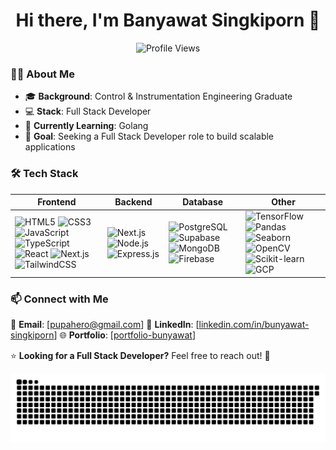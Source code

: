 <h1 align="center">Hi there, I'm Banyawat Singkiporn 👋</h1>

<p align="center">
  <img src="https://komarev.com/ghpvc/?username=Bunyawat-Sing&label=Profile%20Views&color=blue&style=flat" alt="Profile Views" />
</p>

### 👨‍💻 About Me
- 🎓 **Background**: Control & Instrumentation Engineering Graduate  
- 💻 **Stack**: Full Stack Developer
- 🚀 **Currently Learning**: Golang  
- 🎯 **Goal**: Seeking a Full Stack Developer role to build scalable applications  

### 🛠️ Tech Stack 

| Frontend | Backend | Database | Other |
|----------|---------|----------|-------|
| ![HTML5](https://img.shields.io/badge/HTML5-E34F26?style=for-the-badge&logo=html5&logoColor=white) ![CSS3](https://img.shields.io/badge/CSS3-1572B6?style=for-the-badge&logo=css3&logoColor=white) ![JavaScript](https://img.shields.io/badge/JavaScript-F7DF1E?style=for-the-badge&logo=javascript&logoColor=black) ![TypeScript](https://img.shields.io/badge/TypeScript-3178C6?style=for-the-badge&logo=typescript&logoColor=white) ![React](https://img.shields.io/badge/React-20232A?style=for-the-badge&logo=react&logoColor=61DAFB) ![Next.js](https://img.shields.io/badge/Next.js-000000?style=for-the-badge&logo=nextdotjs&logoColor=white) ![TailwindCSS](https://img.shields.io/badge/TailwindCSS-38B2AC?style=for-the-badge&logo=tailwind-css&logoColor=white) | ![Next.js](https://img.shields.io/badge/Next.js-000000?style=for-the-badge&logo=nextdotjs&logoColor=white) ![Node.js](https://img.shields.io/badge/Node.js-339933?style=for-the-badge&logo=nodedotjs&logoColor=white) ![Express.js](https://img.shields.io/badge/Express.js-000000?style=for-the-badge&logo=express&logoColor=white) | ![PostgreSQL](https://img.shields.io/badge/PostgreSQL-316192?style=for-the-badge&logo=postgresql&logoColor=white) ![Supabase](https://img.shields.io/badge/Supabase-3ECF8E?style=for-the-badge&logo=supabase&logoColor=white) ![MongoDB](https://img.shields.io/badge/MongoDB-47A248?style=for-the-badge&logo=mongodb&logoColor=white) ![Firebase](https://img.shields.io/badge/Firebase-FFCA28?style=for-the-badge&logo=firebase&logoColor=white) | ![TensorFlow](https://img.shields.io/badge/TensorFlow-FF6F00?style=for-the-badge&logo=tensorflow&logoColor=white) ![Pandas](https://img.shields.io/badge/Pandas-150458?style=for-the-badge&logo=pandas&logoColor=white) ![Seaborn](https://img.shields.io/badge/Seaborn-008080?style=for-the-badge&logo=seaborn&logoColor=white) ![OpenCV](https://img.shields.io/badge/OpenCV-5C3EE8?style=for-the-badge&logo=opencv&logoColor=white) ![Scikit-learn](https://img.shields.io/badge/Scikit--learn-F7931E?style=for-the-badge&logo=scikit-learn&logoColor=white) ![GCP](https://img.shields.io/badge/Google%20Cloud-4285F4?style=for-the-badge&logo=google-cloud&logoColor=white) |

### 📫 Connect with Me
📧 **Email**: [[pupahero@gmail.com](mailto:pupahero@gmail.com)]
💼 **LinkedIn**: [[linkedin.com/in/bunyawat-singkiporn](https://www.linkedin.com/in/bunyawat-singkiporn-747826252/)]
🌐 **Portfolio**: [[portfolio-bunyawat](https://portfolio-bunyawat.vercel.app/)]

⭐ **Looking for a Full Stack Developer?** Feel free to reach out! 🚀


<picture>
  <source media="(prefers-color-scheme: dark)" srcset="https://raw.githubusercontent.com/Bunyawat-Sing/Bunyawat-Sing/output/github-snake-dark.svg" />
  <source media="(prefers-color-scheme: light)" srcset="https://raw.githubusercontent.com/Bunyawat-Sing/Bunyawat-Sing/output/github-snake.svg" />
  <img alt="github-snake" src="https://raw.githubusercontent.com/Bunyawat-Sing/Bunyawat-Sing/output/github-snake.svg" />
</picture>
